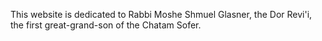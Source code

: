 
This website is dedicated to Rabbi Moshe Shmuel Glasner, 
the Dor Revi'i, the first great-grand-son of the Chatam Sofer.
